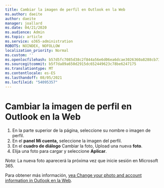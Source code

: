 ```yaml
---
title: Cambiar la imagen de perfil en Outlook en la Web
ms.author: daeite
author: daeite
manager: joallard
ms.date: 04/21/2020
ms.audience: Admin
ms.topic: article
ms.service: o365-administration
ROBOTS: NOINDEX, NOFOLLOW
localization_priority: Normal
ms.custom: ''
ms.openlocfilehash: b57d5fc7085d38c2f844a56e6d06ea6dcae3026360a8288cb73baed5d1280a05
ms.sourcegitcommit: b5f7da89a650d2915dc652449623c78be6247175
ms.translationtype: MT
ms.contentlocale: es-ES
ms.lasthandoff: 08/05/2021
ms.locfileid: "54095357"
---
```

# <a name="change-your-profile-picture-in-outlook-on-the-web"></a>Cambiar la imagen de perfil en Outlook en la Web

1. En la parte superior de la página, seleccione su nombre o imagen de perfil.
1. En el **panel Mi cuenta,** seleccione la imagen del perfil.
1. En el **cuadro de diálogo** Cambiar la foto, Upload una nueva **foto**.
1. Elija una foto para cargar y seleccione **Aplicar**.

*Nota:* La nueva foto aparecerá la próxima vez que inicie sesión en Microsoft 365.

Para obtener más información, [vea Change your photo and account information in Outlook en la Web](https://support.office.com/article/b2dbb289-851d-4bed-93c3-3e136f5659ec).
